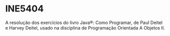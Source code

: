 # INE5404
A resolução dos exercícios do livro Java®: Como Programar, de Paul Deitel e Harvey Deitel, usado na disciplina de Programação Orientada A Objetos II.
